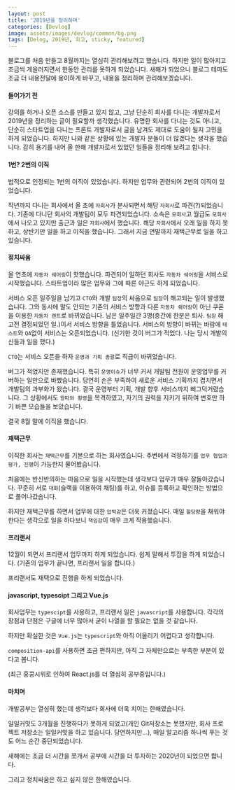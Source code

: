 ```yaml
---
layout: post
title: '2019년을 정리하며'
categories: [Devlog]
image: assets/images/devlog/common/bg.png
tags: [Delog, 2019년, 회고, sticky, featured]
---
```


블로그를 처음 만들고 8월까지는 열심히 관리해보려고 했습니다. 하지만 일이 많아지고 조금씩 게을러지면서 한동안 관리를 못하게 되었습니다. 새해가 되었으니 블로그 테마도 조금 더 내용전달에 용이하게 바꾸고, 내용을 정리하며 관리해보겠습니다.

#### 들어가기 전

강의를 하거나 오픈 소스를 만들고 있지 않고, 그냥 단순히 회사를 다니는 개발자로서 2019년을 정리하는 글이 필요할까 생각했습니다. 유명한 회사를 다니는 것도 아니고, 단순히 스타트업을 다니는 프론트 개발자로서 글을 남겨도 제대로 도움이 될지 고민을 하게 되었습니다. 하지만 나와 같은 상황에 있는 개발자 분들이 더 많겠다는 생각을 했습니다. 감히 용기를 내어 올 한해 개발자로서 있었던 일들을 정리해 보려고 합니다.

#### 1번? 2번의 이직

법적으로 인정되는 1번의 이직이 있었습니다. 하지만 업무와 관련되어 2번의 이직이 있었습니다.

작년까지 다니는 회사에서 올 초에 `자회사`가 분사되면서 해당 `자회사`로 파견(?)되었습니다. 기존에 다니던 회사의 개발팀이 모두 파견되었습니다.
소속은 `모회사`고 월급도 `모회사`에서 나오고 있지만 출근과 일은 `자회사`에서 했습니다.
해당 `자회사`에서 오래 일을 하지 못하고, 상반기만 일을 하고 이직을 했습니다. 그래서 지금 연말까지 재택근무로 일을 하고 있습니다.

#### 정치싸움

올 연초에 `자동차 쉐어링`이 핫했습니다. 파견되어 일하던 회사도 `자동차 쉐어링`을 서비스로 시작했습니다. 스타트업이라 많은 업무와 그에 따른 야근도 하게 되었습니다.

서비스 오픈 일주일을 남기고 `CTO`와 개발 `팀장`의 싸움으로 `팀장`이 해고되는 일이 발생했습니다. 그와 동시에 말도 안되는 기존의 서비스 방향과 다른 `자동차 쉐어링`이 아닌 쿠폰을 이용한 `자동차 렌트`로 바뀌었습니다.
남은 일주일간 3명(중간에 한분은 퇴사. `팀장` 해고전 결정되었던 일.)이서 서비스 방향을 틀었습니다.
서비스의 방향이 바뀌는 바람에 `테스트`와 `QA`없이 서비스는 오픈되었습니다. (신기한 것이 버그가 적었다. 나는 당시 개발의 신들과 일을 했다.)

`CTO`는 서비스 오픈을 하자 `운영과 기획 총괄`로 직급이 바뀌었습니다.

버그가 적었지만 존재했습니다. 특히 `운영이슈`가 너무 커서 개발팀 전원이 운영업무를 커버하는 일만으로 바빴습니다.
당연히 손은 부족하여 새로운 서비스 기획까지 겹치면서 개발팀의 과부화가 왔습니다. 결국 운영부터 기획, 개발 향후 서비스까지 삐그덕거렸습니다.
그 상황에서도 `왕따와 횡령`을 목격하였고, 자기의 권력을 지키기 위하여 변호만 하기 바쁜 모습들을 보았습니다.

결국 8월 말에 이직을 했습니다.

#### 재택근무

이직한 회사는 `재택근무`를 기본으로 하는 회사였습니다. 주변에서 걱정하기를 `업무 협업과 평가, 진행`이 가능한지 물어봤습니다.

처음에는 반신반의하는 마음으로 일을 시작했는데 생각보다 업무가 매우 잘돌아갔습니다. 꾸준히 서로 `대화`(슬랙을 이용하여 채팅)를 하고, 이슈를 등록하고 확인하는 방법으로 풀어나갔습니다.

하지만 재택근무를 하면서 업무에 대한 `압박감`은 더욱 커졌습니다. 매일 `할당량`을 채워야 한다는 생각으로 일을 하다보니 `책임감`이 매우 크게 작용했습니다.

#### 프리랜서

12월이 되면서 프리랜서 업무까지 하게 되었습니다. 쉽게 말해서 투잡을 하게 되었습니다. (기존의 업무가 끝나면, 프리랜서 일을 합니다.)

프리랜서도 재택으로 진행을 하게 되었습니다.

#### javascript, typescipt 그리고 Vue.js

회사업무는 `typescipt`를 사용하고, 프리랜서 일은 `javascript`를 사용합니다. 각각의 장점과 단점은 구글에 너무 많아서 굳이 나열을 할 필요는 없을 것 같습니다.

하지만 확실한 것은 `Vue.js`는 `typescript`와 아직 어울리기 어렵다고 생각합니다.

`composition-api`를 사용하면 조금 편하지만, 아직 그 자체만으로는 부족한 부분이 있다고 봅니다.

(최근 홍콩시위로 인하여 React.js를 더 열심히 공부중입니다.)

#### 마치며

개발공부는 열심히 했는데 생각보다 회사에 더욱 치이는 한해였습니다.

일일커밋도 3개월을 진행하다가 못하게 되었고(개인 Git저장소는 못했지만, 회사 프로젝트 저장소는 일일커밋을 하고 있습니다. 당연하지만...), 매일 알고리즘 하나씩 푸는 것도 어느 순간 중단되었습니다.

새해에는 조금 더 시간을 쪼개서 공부에 시간을 더 투자하는 2020년이 되었으면 합니다.

그리고 정치싸움은 하고 싶지 않은 한해였습니다.
